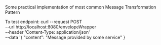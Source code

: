 Some practical implementation of most common Message Transformation Pattern

To test endpoint: 
curl --request POST \
  --url http://localhost:8080/envelopeWrapper \
  --header 'Content-Type: application/json' \
  --data '{
  "content": "Message provided by some service"
}
